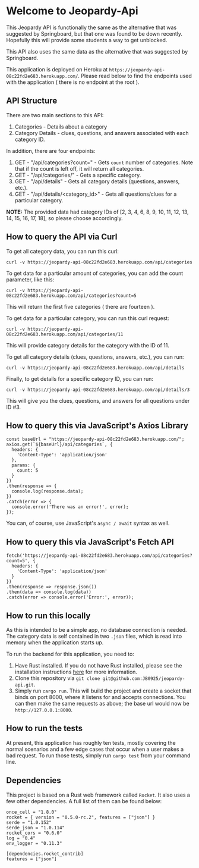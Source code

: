 # Welcome to Jeopardy-Api
This Jeopardy API is functionally the same as the alternative that was suggested by Springboard, 
but that one was found to be down recently. Hopefully this will provide some students a way to get
unblocked.

This API also uses the same data as the alternative that was suggested by Springboard.

This application is deployed on Heroku at `https://jeopardy-api-08c22fd2e683.herokuapp.com/`. Please read below to find the endpoints used with the application ( there is no endpoint at the root ).


## API Structure
There are two main sections to this API:
1. Categories - Details about a category
2. Category Details - clues, questions, and answers associated with each category ID.

In addition, there are four endpoints:
1. GET - "/api/categories?count=" - Gets `count` number of categories. Note that if the count is left off, it will return all categories.
2. GET - "/api/categories/<id>" - Gets a specific category.
3. GET - "/api/details" - Gets all category details (questions, answers, etc.).
4. GET - "/api/details/<category_id>" - Gets all questions/clues for a particular category.

**NOTE:** The provided data had category IDs of [2, 3, 4, 6, 8, 9, 10, 11, 12, 13, 14, 15, 16, 17, 18], so please choose accordingly.


## How to query the API via Curl
To get all category data, you can run this curl:
```
curl -v https://jeopardy-api-08c22fd2e683.herokuapp.com/api/categories
```

To get data for a particular amount of categories, you can add the count parameter, like this:
```
curl -v https://jeopardy-api-08c22fd2e683.herokuapp.com/api/categories?count=5
```
This will return the first five categories ( there are fourteen ).


To get data for a particular category, you can run this curl request:
```
curl -v https://jeopardy-api-08c22fd2e683.herokuapp.com/api/categories/11
```
This will provide category details for the category with the ID of 11.


To get all category details (clues, questions, answers, etc.), you can run:
```
curl -v https://jeopardy-api-08c22fd2e683.herokuapp.com/api/details
```


Finally, to get details for a specific category ID, you can run:
```
curl -v https://jeopardy-api-08c22fd2e683.herokuapp.com/api/details/3
```
This will give you the clues, questions, and answers for all questions under ID #3.


## How to query this via JavaScript's Axios Library
```
const baseUrl = "https://jeopardy-api-08c22fd2e683.herokuapp.com/";
axios.get(`${baseUrl}/api/categories`, {
  headers: {
    'Content-Type': 'application/json'
  },
  params: {
    count: 5
  }
})
.then(response => {
  console.log(response.data);
})
.catch(error => {
  console.error('There was an error!', error);
});
```

You can, of course, use JavaScript's `async / await` syntax as well.


## How to query this via JavaScript's Fetch API
```
fetch('https://jeopardy-api-08c22fd2e683.herokuapp.com/api/categories?count=5', {
  headers: {
    'Content-Type': 'application/json'
  }
})
.then(response => response.json())
.then(data => console.log(data))
.catch(error => console.error('Error:', error));
```


## How to run this locally
As this is intended to be a simple app, no database connection is needed. The category data is self contained in two `.json` files, which is read into memory when the application starts up.

To run the backend for this application, you need to:
1. Have Rust installed. If you do not have Rust installed, please see the installation instructions [here](https://www.rust-lang.org/tools/install) for more information.
2. Clone this repository via `git clone git@github.com:JB0925/jeopardy-api.git`.
3. Simply run `cargo run`. This will build the project and create a socket that binds on port 8000, where it listens for and accepts connections. You can then make the same requests as above; the base url would now be `http://127.0.0.1:8000`.


## How to run the tests
At present, this application has roughly ten tests, mostly covering the normal scenarios and a few edge cases that occur when a user makes a bad request. To run those tests, simply run `cargo test` from your command line.


## Dependencies
This project is based on a Rust web framework called `Rocket`. It also uses a few other dependencies. A full list of them can be found below:
```
once_cell = "1.8.0"
rocket = { version = "0.5.0-rc.2", features = ["json"] }
serde = "1.0.152"
serde_json = "1.0.114"
rocket_cors = "0.6.0"
log = "0.4"
env_logger = "0.11.3"

[dependencies.rocket_contrib]
features = ["json"]
```
